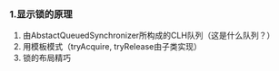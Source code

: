 ### 1.显示锁的原理

1. 由AbstactQueuedSynchronizer所构成的CLH队列（这是什么队列？）
2. 用模板模式（tryAcquire, tryRelease由子类实现）
3. 锁的布局精巧
